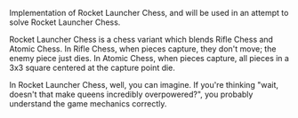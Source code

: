 Implementation of Rocket Launcher Chess, and will be used in an attempt to solve Rocket Launcher Chess.

Rocket Launcher Chess is a chess variant which blends Rifle Chess and Atomic Chess. In Rifle Chess, when pieces capture, they don't move; the enemy piece just dies. In Atomic Chess, when pieces capture, all pieces in a 3x3 square centered at the capture point die.

In Rocket Launcher Chess, well, you can imagine. If you're thinking "wait, doesn't that make queens incredibly overpowered?", you probably understand the game mechanics correctly.
